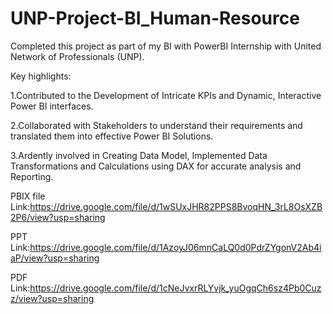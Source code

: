 # UNP-Project-BI_Human-Resource

Completed this project as part of my BI with PowerBI Internship with United Network of Professionals (UNP).

Key highlights:

1.Contributed to the Development of Intricate KPIs and Dynamic, Interactive Power BI interfaces.

2.Collaborated with Stakeholders to understand their requirements and translated them into effective Power BI Solutions.

3.Ardently involved in Creating Data Model, Implemented Data Transformations and Calculations using DAX for accurate analysis and Reporting.

PBIX file Link:https://drive.google.com/file/d/1wSUxJHR82PPS8BvoqHN_3rL8OsXZB2P6/view?usp=sharing

PPT Link:https://drive.google.com/file/d/1AzoyJ06mnCaLQ0d0PdrZYgonV2Ab4iaP/view?usp=sharing

PDF Link:https://drive.google.com/file/d/1cNeJvxrRLYvjk_yuOgqCh6sz4Pb0Cuzz/view?usp=sharing
